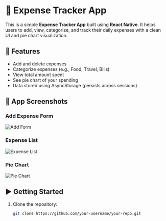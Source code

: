 # 📱 Expense Tracker App

This is a simple **Expense Tracker App** built using **React Native**. It helps users to add, view, categorize, and track their daily expenses with a clean UI and pie chart visualization.

## 🔧 Features

- Add and delete expenses
- Categorize expenses (e.g., Food, Travel, Bills)
- View total amount spent
- See pie chart of your spending
- Data stored using AsyncStorage (persists across sessions)

## 📸 App Screenshots

### Add Expense Form

![Add Form](https://github.com/Shaily-Sharma-1/expense-tracker/edit/main/expense%20tracker%20app%20images/IMG-20250717-WA0011.jpg)

### Expense List

![Expense List](https://github.com/your-username/your-repo/blob/main/expense%20tracker%20app%20images/expense-list.jpg?raw=true)

### Pie Chart

![Pie Chart](https://github.com/your-username/your-repo/blob/main/expense%20tracker%20app%20images/pie-chart.jpg?raw=true)

## ▶️ Getting Started

1. Clone the repository:
   ```bash
   git clone https://github.com/your-username/your-repo.git
